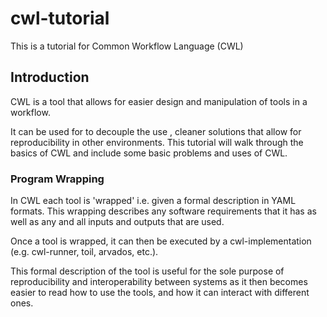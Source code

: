 # cwl-tutorial
This is a tutorial for Common Workflow Language (CWL)

## Introduction
CWL is a tool that allows for easier design and manipulation of tools in a workflow. 

It can be used for to decouple the use , cleaner solutions that allow for reproducibility in other environments. This tutorial will walk through the basics of CWL and include some basic problems and uses of CWL.

### Program Wrapping
In CWL each tool is 'wrapped' i.e. given a formal description in YAML formats. This wrapping describes any software requirements that it has as well as any and all inputs and outputs that are used.

Once a tool is wrapped, it can then be executed by a cwl-implementation (e.g. cwl-runner, toil, arvados, etc.).

This formal description of the tool is useful for the sole purpose of reproducibility and interoperability between systems as it then becomes easier to read how to use the tools, and how it can interact with different ones. 



